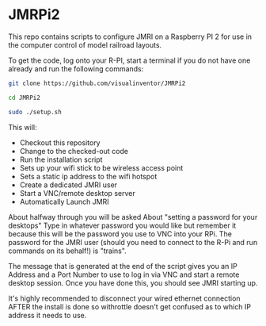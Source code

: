 JMRPi2
=========

This repo contains scripts to configure JMRI on a Raspberry PI 2 for use in the computer control of model railroad layouts.

To get the code, log onto your R-PI, start a terminal if you do not have one already and run the following commands:

```bash
git clone https://github.com/visualinventor/JMRPi2
```
```bash
cd JMRPi2
```
```bash
sudo ./setup.sh
```

This will:

  * Checkout this repository
  * Change to the checked-out code
  * Run the installation script
  * Sets up your wifi stick to be wireless access point
  * Sets a static ip address to the wifi hotspot
  * Create a dedicated JMRI user
  * Start a VNC/remote desktop server
  * Automatically Launch JMRI

About halfway through you will be asked About "setting a password for your desktops"
Type in whatever password you would like but remember it because this will be the password you use to VNC into your RPi. 
The password for the JMRI user (should you need to connect to the R-Pi and run commands on its behalf!) is "trains".

The message that is generated at the end of the script gives you an IP Address and a Port Number to use to log in via VNC and start a remote desktop session.  Once you have done this, you should see JMRI starting up.

It's highly recommended to disconnect your wired ethernet connection AFTER the install is done so withrottle doesn't get confused as to which IP address it needs to use.
